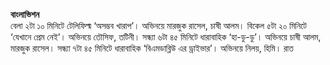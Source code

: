 **বাংলাভিশন**  
বেলা ২টা ১০ মিনিটে টেলিফিল্ম ‘অসম্ভব খারাপ’। অভিনয়ে মারজুক রাসেল, চাষী আলম। বিকেল ৫টা ২০ মিনিটে ‘যেখানে প্রেম নেই’। অভিনয়ে তৌসিফ, তটিনী। সন্ধ্যা ৬টা ৪৫ মিনিটে ধারাবাহিক ‘হা-ডু-ডু’। অভিনয়ে চাষী আলম, মারজুক রাসেল। সন্ধ্যা ৭টা ৪৫ মিনিটে ধারাবাহিক ‘বিএমডাব্লিউ এর ড্রাইভার’। অভিনয়ে নিলয়, হিমি। রাত
